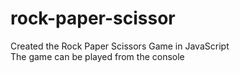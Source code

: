 # rock-paper-scissor

Created the Rock Paper Scissors Game in JavaScript <br/>
The game can be played from the console
